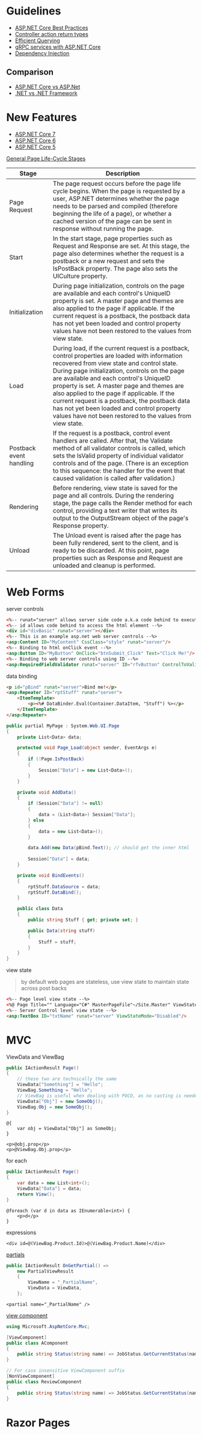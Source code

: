 # Guidelines

- [ASP.NET Core Best Practices](https://learn.microsoft.com/en-us/aspnet/core/fundamentals/best-practices?view=aspnetcore-7.0#return-ienumerablet-or-iasyncenumerablet)
- [Controller action return types](https://learn.microsoft.com/en-us/aspnet/core/web-api/action-return-types?view=aspnetcore-7.0#actionresultt-type)
- [Efficient Querying](https://learn.microsoft.com/en-us/ef/core/performance/efficient-querying)
- [gRPC services with ASP.NET Core](https://learn.microsoft.com/en-us/aspnet/core/grpc/aspnetcore?view=aspnetcore-7.0&tabs=visual-studio)
- [Dependency Injection](https://learn.microsoft.com/en-us/dotnet/core/extensions/dependency-injection)
## Comparison

- [ASP.NET Core vs ASP.Net](https://learn.microsoft.com/en-us/aspnet/core/fundamentals/choose-aspnet-framework?view=aspnetcore-7.0)
- [.NET vs .NET Framework](https://learn.microsoft.com/en-us/dotnet/standard/choosing-core-framework-server?toc=%2Faspnet%2Fcore%2Ftoc.json&bc=%2Faspnet%2Fcore%2Fbreadcrumb%2Ftoc.json&view=aspnetcore-7.0)
# New Features

- [ASP.NET Core 7](https://learn.microsoft.com/en-us/aspnet/core/release-notes/aspnetcore-7.0?view=aspnetcore-7.0)
- [ASP.NET Core 6](https://learn.microsoft.com/en-us/aspnet/core/release-notes/aspnetcore-6.0?view=aspnetcore-7.0)
- [ASP.NET Core 5](https://learn.microsoft.com/en-us/aspnet/core/release-notes/aspnetcore-5.0?view=aspnetcore-7.0)

[General Page Life-Cycle Stages](https://learn.microsoft.com/en-us/previous-versions/aspnet/ms178472(v=vs.100))

| Stage                   | Description                                                                                                                                                                                                                                                                                                                                                                                                                                                                                          |
| ----------------------- | ---------------------------------------------------------------------------------------------------------------------------------------------------------------------------------------------------------------------------------------------------------------------------------------------------------------------------------------------------------------------------------------------------------------------------------------------------------------------------------------------------- |
| Page Request            | The page request occurs before the page life cycle begins. When the page is requested by a user, ASP.NET determines whether the page needs to be parsed and compiled (therefore beginning the life of a page), or whether a cached version of the page can be sent in response without running the page.                                                                                                                                                                                             |
| Start                   | In the start stage, page properties such as Request and Response are set. At this stage, the page also determines whether the request is a postback or a new request and sets the IsPostBack property. The page also sets the UICulture property.                                                                                                                                                                                                                                                    |
| Initialization          | During page initialization, controls on the page are available and each control's UniqueID property is set. A master page and themes are also applied to the page if applicable. If the current request is a postback, the postback data has not yet been loaded and control property values have not been restored to the values from view state.                                                                                                                                                   |
| Load                    | During load, if the current request is a postback, control properties are loaded with information recovered from view state and control state.<br>During page initialization, controls on the page are available and each control's UniqueID property is set. A master page and themes are also applied to the page if applicable. If the current request is a postback, the postback data has not yet been loaded and control property values have not been restored to the values from view state. |
| Postback event handling | If the request is a postback, control event handlers are called. After that, the Validate method of all validator controls is called, which sets the IsValid property of individual validator controls and of the page. (There is an exception to this sequence: the handler for the event that caused validation is called after validation.)                                                                                                                                                       |
| Rendering               | Before rendering, view state is saved for the page and all controls. During the rendering stage, the page calls the Render method for each control, providing a text writer that writes its output to the OutputStream object of the page's Response property.                                                                                                                                                                                                                                       |
| Unload                  | The Unload event is raised after the page has been fully rendered, sent to the client, and is ready to be discarded. At this point, page properties such as Response and Request are unloaded and cleanup is performed.                                                                                                                                                                                                                                                                              |
# Web Forms

server controls
```aspx
<%-- runat="server" allows server side code a.k.a code behind to execute --%>
<%-- id allows code behind to access the html element --%>
<div id="divBasic" runat="server"></div>
<%-- This is an example asp.net web server controls --%>
<asp:Content ID="MyContent" CssClass="style" runat="server"/>
<%-- Binding to html onClick event --%>
<asp:Button ID="MyButton" OnClick="btnSubmit_Click" Text="Click Me!"/>
<%-- Binding to web server controls using ID --%>
<asp:RequiredFieldValidator runat="server" ID="rfvButton" ControlToValidate="MyButton" ErrorMessage="Required" Display="Dynamic"/>
```

data binding
```aspx
<p id="pBind" runat="server">Bind me!</p>
<asp:Repeater ID="rptStuff" runat="server">
	<ItemTemplate>
		<p><%# DataBinder.Eval(Container.DataItem, "Stuff") %></p>
	</ItemTemplate>
</asp:Repeater>
```

```cs
public partial MyPage : System.Web.UI.Page
{
	private List<Data> data;

	protected void Page_Load(object sender, EventArgs e)
	{
		if (!Page.IsPostBack)
		{
			Session["Data"] = new List<Data>();
		}
	}

	private void AddData()
	{
		if (Session["Data"] != null)
		{
			data = (List<Data>) Session["Data"];
		} else
		{
			data = new List<Data>();
		}

		data.Add(new Data(pBind.Text)); // should get the inner html
		
		Session["Data"] = data;
	}

	private void BindEvents()
	{
		rptStuff.DataSource = data;
		rptStuff.DataBind();
	}

	public class Data
	{
		public string Stuff { get; private set; }

		public Data(string stuff)
		{
			Stuff = stuff;
		}
	}
}
```

view state
>by default web pages are stateless, use view state to maintain state across post backs
```aspx
<%-- Page level view state --%>
<%@ Page Title="" Language="C#" MasterPageFile"~/Site.Master" ViewStateMode="Enable" AutoEventWireup="true" @%>
<%-- Server Control level view state --%>
<asp:TextBox ID="txtName" runat="server" ViewStateMode="Disabled"/>
```

# MVC

ViewData and ViewBag
```cs
public IActionResult Page()
{
	// these two are technically the same
	ViewData["Something"] = "Hello";
	ViewBag.Something = "Hello";
	// ViewBag is useful when dealing with POCO, as no casting is needed
	ViewData["Obj"] = new SomeObj();
	ViewBag.Obj = new SomeObj();
}
```

```cshtml
@{
	var obj = ViewData["Obj"] as SomeObj;
}

<p>@obj.prop</p>
<p>@ViewBag.Obj.prop</p>
```

for each
```cs
public IActionResult Page()
{
	var data = new List<int>();
	ViewData["Data"] = data;
	return View();
}
```

```cshtml
@foreach (var d in data as IEnumerable<int>) {
	<p>d</p>
}
```

expressions
```cshtml
<div id=@(ViewBag.Product.Id)>@(ViewBag.Product.Name)</div>
```

[partials](https://learn.microsoft.com/en-us/aspnet/core/mvc/views/partial?view=aspnetcore-8.0)
```cs
public IActionResult OnGetPartial() =>
    new PartialViewResult
    {
        ViewName = "_PartialName",
        ViewData = ViewData,
    };
```

```cshtml
<partial name="_PartialName" />
```

[view component](https://learn.microsoft.com/en-us/aspnet/core/mvc/views/view-components?view=aspnetcore-8.0)
```cs
using Microsoft.AspNetCore.Mvc;

[ViewComponent]
public class AComponent
{
    public string Status(string name) => JobStatus.GetCurrentStatus(name);
}

// For case insensitive ViewComponent suffix
[NonViewComponent]
public class ReviewComponent
{
    public string Status(string name) => JobStatus.GetCurrentStatus(name);
}
```

# Razor Pages